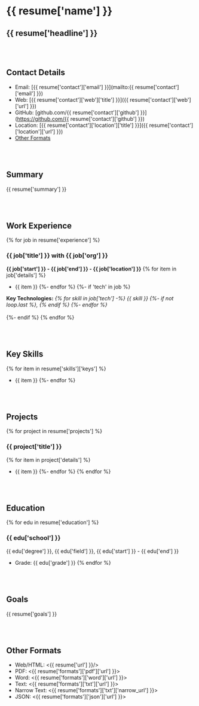 # {{ resume['name'] }}

## {{ resume['headline'] }}

<br/><br/>

## Contact Details

* Email: [{{ resume['contact']['email'] }}](mailto:{{ resume['contact']['email'] }})
* Web: [{{ resume['contact']['web']['title'] }}]({{ resume['contact']['web']['url'] }})
* GitHub: [github.com/{{ resume['contact']['github'] }}](https://github.com/{{ resume['contact']['github'] }})
* Location: [{{ resume['contact']['location']['title'] }}]({{ resume['contact']['location']['url'] }})
* [Other Formats](#other-formats)

<br/><br/>

## Summary

{{ resume['summary'] }}

<br/><br/>

## Work Experience
{% for job in resume['experience'] %}
### {{ job['title'] }} with {{ job['org'] }}

**{{ job['start'] }} - {{ job['end'] }} - {{ job['location'] }}**
{% for item in job['details'] %}
* {{ item }}
{%- endfor %}
{%- if 'tech' in job %}

**Key Technologies:** 
_{% for skill in job['tech'] -%}
{{ skill }}
{%- if not loop.last %}, {% endif %}
{%- endfor %}_
<br/><br/>
{%- endif %}
{% endfor %}

<br/><br/>

## Key Skills
{% for item in resume['skills']['keys'] %}
* {{ item }}
{%- endfor %}

<br/><br/>

## Projects
{% for project in resume['projects'] %}
### {{ project['title'] }}
{% for item in project['details'] %}
* {{ item }}
{%- endfor %}
{% endfor %}

<br/><br/>

## Education
{% for edu in resume['education'] %}
### {{ edu['school'] }}

{{ edu['degree'] }}, {{ edu['field'] }},
{{ edu['start'] }} - {{ edu['end'] }}

* Grade: {{ edu['grade'] }}
{% endfor %}

<br/><br/>

## Goals

{{ resume['goals'] }}

<br/><br/>

## Other Formats

* Web/HTML: <{{ resume['url'] }}/>
* PDF: <{{ resume['formats']['pdf']['url'] }}>
* Word: <{{ resume['formats']['word']['url'] }}>
* Text: <{{ resume['formats']['txt']['url'] }}>
* Narrow Text: <{{ resume['formats']['txt']['narrow_url'] }}>
* JSON: <{{ resume['formats']['json']['url'] }}>

